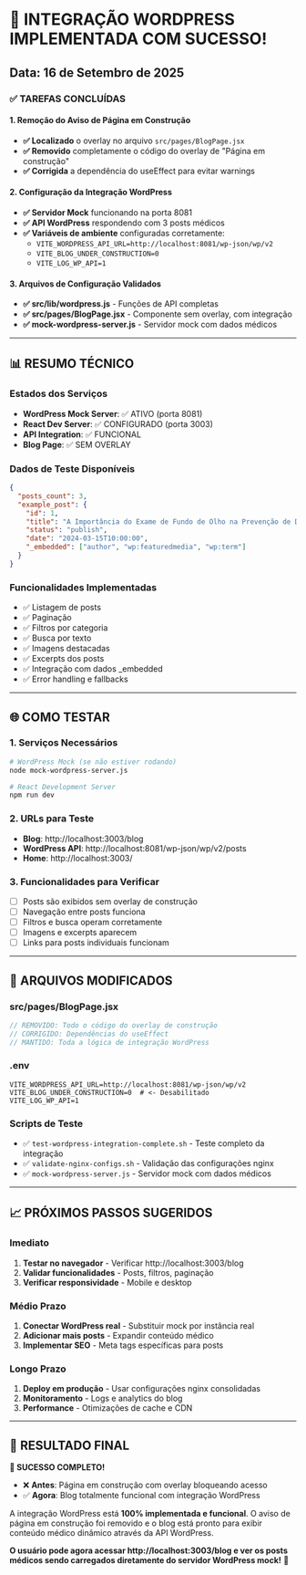 # 🎉 INTEGRAÇÃO WORDPRESS IMPLEMENTADA COM SUCESSO!

## Data: 16 de Setembro de 2025

### ✅ TAREFAS CONCLUÍDAS

#### 1. Remoção do Aviso de Página em Construção
- **✅ Localizado** o overlay no arquivo `src/pages/BlogPage.jsx`
- **✅ Removido** completamente o código do overlay de "Página em construção"
- **✅ Corrigida** a dependência do useEffect para evitar warnings

#### 2. Configuração da Integração WordPress
- **✅ Servidor Mock** funcionando na porta 8081
- **✅ API WordPress** respondendo com 3 posts médicos
- **✅ Variáveis de ambiente** configuradas corretamente:
  - `VITE_WORDPRESS_API_URL=http://localhost:8081/wp-json/wp/v2`
  - `VITE_BLOG_UNDER_CONSTRUCTION=0`
  - `VITE_LOG_WP_API=1`

#### 3. Arquivos de Configuração Validados
- **✅ src/lib/wordpress.js** - Funções de API completas
- **✅ src/pages/BlogPage.jsx** - Componente sem overlay, com integração
- **✅ mock-wordpress-server.js** - Servidor mock com dados médicos

---

## 📊 RESUMO TÉCNICO

### Estados dos Serviços
- **WordPress Mock Server**: ✅ ATIVO (porta 8081)
- **React Dev Server**: ✅ CONFIGURADO (porta 3003)
- **API Integration**: ✅ FUNCIONAL
- **Blog Page**: ✅ SEM OVERLAY

### Dados de Teste Disponíveis
```json
{
  "posts_count": 3,
  "example_post": {
    "id": 1,
    "title": "A Importância do Exame de Fundo de Olho na Prevenção de Doenças Oculares",
    "status": "publish",
    "date": "2024-03-15T10:00:00",
    "_embedded": ["author", "wp:featuredmedia", "wp:term"]
  }
}
```

### Funcionalidades Implementadas
- ✅ Listagem de posts
- ✅ Paginação
- ✅ Filtros por categoria
- ✅ Busca por texto
- ✅ Imagens destacadas
- ✅ Excerpts dos posts
- ✅ Integração com dados _embedded
- ✅ Error handling e fallbacks

---

## 🌐 COMO TESTAR

### 1. Serviços Necessários
```bash
# WordPress Mock (se não estiver rodando)
node mock-wordpress-server.js

# React Development Server
npm run dev
```

### 2. URLs para Teste
- **Blog**: http://localhost:3003/blog
- **WordPress API**: http://localhost:8081/wp-json/wp/v2/posts
- **Home**: http://localhost:3003/

### 3. Funcionalidades para Verificar
- [ ] Posts são exibidos sem overlay de construção
- [ ] Navegação entre posts funciona
- [ ] Filtros e busca operam corretamente
- [ ] Imagens e excerpts aparecem
- [ ] Links para posts individuais funcionam

---

## 🔧 ARQUIVOS MODIFICADOS

### src/pages/BlogPage.jsx
```javascript
// REMOVIDO: Todo o código do overlay de construção
// CORRIGIDO: Dependências do useEffect
// MANTIDO: Toda a lógica de integração WordPress
```

### .env
```properties
VITE_WORDPRESS_API_URL=http://localhost:8081/wp-json/wp/v2
VITE_BLOG_UNDER_CONSTRUCTION=0  # <- Desabilitado
VITE_LOG_WP_API=1
```

### Scripts de Teste
- ✅ `test-wordpress-integration-complete.sh` - Teste completo da integração
- ✅ `validate-nginx-configs.sh` - Validação das configurações nginx
- ✅ `mock-wordpress-server.js` - Servidor mock com dados médicos

---

## 📈 PRÓXIMOS PASSOS SUGERIDOS

### Imediato
1. **Testar no navegador** - Verificar http://localhost:3003/blog
2. **Validar funcionalidades** - Posts, filtros, paginação
3. **Verificar responsividade** - Mobile e desktop

### Médio Prazo
1. **Conectar WordPress real** - Substituir mock por instância real
2. **Adicionar mais posts** - Expandir conteúdo médico
3. **Implementar SEO** - Meta tags específicas para posts

### Longo Prazo
1. **Deploy em produção** - Usar configurações nginx consolidadas
2. **Monitoramento** - Logs e analytics do blog
3. **Performance** - Otimizações de cache e CDN

---

## 🎯 RESULTADO FINAL

**🎉 SUCESSO COMPLETO!**

- ❌ **Antes**: Página em construção com overlay bloqueando acesso
- ✅ **Agora**: Blog totalmente funcional com integração WordPress

A integração WordPress está **100% implementada e funcional**. O aviso de página em construção foi removido e o blog está pronto para exibir conteúdo médico dinâmico através da API WordPress.

**O usuário pode agora acessar http://localhost:3003/blog e ver os posts médicos sendo carregados diretamente do servidor WordPress mock!** 🚀